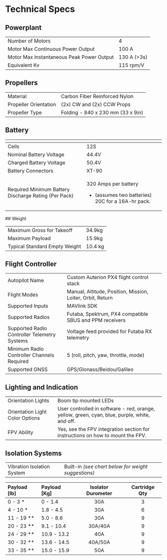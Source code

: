# Technical Specs

## Powerplant

|  |  |
| :--- | :--- |
| Number of Motors | 4 |
| Motor Max Continuous Power Output | 100 A |
| Motor Max Instantaneous Peak Power Output | 130 A \(&gt;3s\) |
| Equivalent Kv | 115 rpm/V |

## Propellers

|  |  |
| :--- | :--- |
| Material | Carbon Fiber Reinforced Nylon |
| Propeller Orientation | \(2x\) CW and \(2x\) CCW Props |
| Propeller Type | Folding - 840 x 230 mm \(33 x 9in\) |

## Battery

<table>
  <thead>
    <tr>
      <th style="text-align:left"></th>
      <th style="text-align:left"></th>
    </tr>
  </thead>
  <tbody>
    <tr>
      <td style="text-align:left">Cells</td>
      <td style="text-align:left">12S</td>
    </tr>
    <tr>
      <td style="text-align:left">Nominal Battery Voltage</td>
      <td style="text-align:left">44.4V</td>
    </tr>
    <tr>
      <td style="text-align:left">Charged Battery Voltage</td>
      <td style="text-align:left">50.4V</td>
    </tr>
    <tr>
      <td style="text-align:left">Battery Connectors</td>
      <td style="text-align:left">XT-90</td>
    </tr>
    <tr>
      <td style="text-align:left">Required Minimum Battery Discharge Rating (Per Pack)</td>
      <td style="text-align:left">
        <p>320 Amps per battery</p>
        <ul>
          <li>(assumes two batteries) 20C for a 16A-hr pack.</li>
        </ul>
      </td>
    </tr>
  </tbody>
</table>## Weight

|  |  |
| :--- | :--- |
| Maximum Gross for Takeoff | 34.9kg |
| Maximum Payload | 15.9kg |
| Typical Standard Empty Weight | 10.4 kg |

## Flight Controller

|  |  |
| :--- | :--- |
| Autopilot Name | Custom Auterion PX4 flight control stack |
| Flight Modes | Manual, Altitude, Position, Mission, Loiter, Orbit, Return |
| Supported Inputs | MAVlink SDK |
| Supported Radios | Futaba, Spektrum, PX4 compatible SBUS and PPM receivers |
| Supported Radio Controller Telemetry Systems | Voltage feed provided for Futaba RX telemetry |
| Minimum Radio Controller Channels Required | 5 \(roll, pitch, yaw, throttle, mode\) |
| Supported GNSS | GPS/Glonass/Beidou/Galileo |

## Lighting and Indication

|  |  |
| :--- | :--- |
| Orientation Lights | Boom tip mounted LEDs |
| Orientation Light Color Options | User controlled in software - red, orange, yellow, green, cyan, blue, purple, white, and off. |
| FPV Ability | Yes, see the FPV integration section for instructions on how to mount the FPV. |

## Isolation Systems

|  |  |
| :--- | :--- |
| Vibration Isolation System | Built-in _\(see chart below for weight suggestions\)_ |

| Payload \[lb\] | Payload \[Kg\] | Isolator Durometer | Cartridge Qty |
| :--- | :--- | :---: | :---: |
| 0 - 3 \* | 0 - 1.4 | 30A | 3 |
| 4 - 10 \* | 1.8 - 4.5 | 30A | 6 |
| 11 - 19 \*\* | 5.0 - 8.6 | 30A | 9 |
| 20 - 23 \*\* | 9.1 - 10.4 | 30A/40A | 9 |
| 24 - 29 \*\* | 10.9 - 13.2 | 40A | 9 |
| 30 - 32 \*\* | 13.6 - 14.5 | 40A/50A | 9 |
| 33 - 35 \*\* | 15.0 - 15.9 | 50A | 9 |

